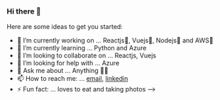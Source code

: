 ### Hi there 👋


Here are some ideas to get you started:

- 🔭 I’m currently working on ... Reactjs💙, Vuejs💚, Nodejs🤍 and AWS💛
- 🌱 I’m currently learning ... Python and Azure
- 👯 I’m looking to collaborate on ... Reactjs, Vuejs
- 🤔 I’m looking for help with ... Azure
- 💬 Ask me about ... Anything 🤷‍♂️
- 📫 How to reach me: ... [email](shankhadeepraj@gmail.com), [linkedin](https://www.linkedin.com/in/shankhadeep-bhadra-a69a73b8/)
- ⚡ Fun fact: ... loves to eat and taking photos
-->

